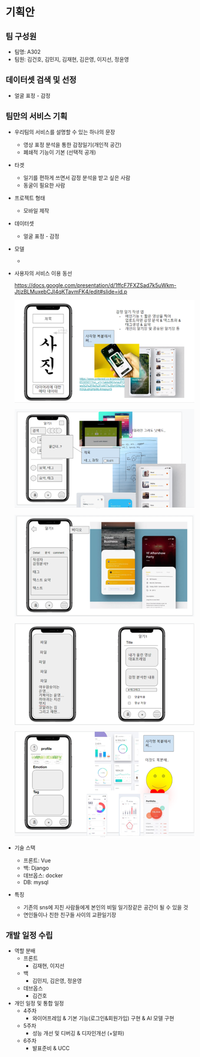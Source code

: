 # 기획안



## 팀 구성원

- 팀명: A302
- 팀원: 김건호, 김민지, 김재현, 김은영, 이지선, 정윤영



## 데이터셋 검색 및 선정

- 얼굴 표정 - 감정



## 팀만의 서비스 기획

- 우리팀의 서비스를 설명할 수 있는 하나의 문장

  - 영상 표정 분석을 통한 감정일기(개인적 공간)
  - 폐쇄적 기능이 기본 (선택적 공개)

- 타겟

  - 일기를 편하게 쓰면서 감정 분석을 받고 싶은 사람
  - 동굴이 필요한 사람

- 프로젝트 형태

  - 모바일 제작

- 데이터셋

  - 얼굴 표정 - 감정

- 모델

  - 

- 사용자의 서비스 이용 동선

  https://docs.google.com/presentation/d/1ffcF7FXZSad7k5uWkm-JtjzBLMuxebCJI4qKTavmFK4/edit#slide=id.p

  ![캡처65](./images/wireframe01.PNG)

  ![캡처66](./images/wireframe02.PNG)

  ![캡처67](./images/wireframe03.PNG)

  ![캡처68](./images/wireframe04.PNG)

  ![캡처69](./images/wireframe05.PNG)

- 기술 스택

  - 프론트: Vue
  - 백: Django
  - 데브옵스: docker
  - DB: mysql

- 특징

  - 기존의 sns에 지친 사람들에게 본인의 비밀 일기장같은 공간이 될 수 있을 것
  - 연인들이나 친한 친구들 사이의 교환일기장



## 개발 일정 수립

- 역할 분배
  - 프론트
    - 김재현, 이지선
  - 백
    - 김민지, 김은영, 정윤영
  - 데브옵스
    - 김건호
- 개인 일정 및 통합 일정
  - 4주차
    - 와이어프레임 & 기본 기능(로그인&회원가입) 구현 & AI 모델 구현
  - 5주차
    - 성능 개선 및 디버깅 & 디자인개선 (+알파)
  - 6주차
    - 발표준비 & UCC

